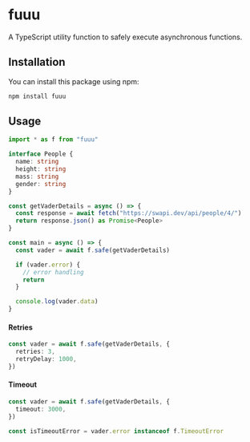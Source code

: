 # fuuu

A TypeScript utility function to safely execute asynchronous functions.

## Installation

You can install this package using npm:

```sh
npm install fuuu
```

## Usage

```ts
import * as f from "fuuu"

interface People {
  name: string
  height: string
  mass: string
  gender: string
}

const getVaderDetails = async () => {
  const response = await fetch("https://swapi.dev/api/people/4/")
  return response.json() as Promise<People>
}

const main = async () => {
  const vader = await f.safe(getVaderDetails)

  if (vader.error) {
    // error handling
    return
  }

  console.log(vader.data)
}
```

#### Retries

```ts
const vader = await f.safe(getVaderDetails, {
  retries: 3,
  retryDelay: 1000,
})
```

#### Timeout

```ts
const vader = await f.safe(getVaderDetails, {
  timeout: 3000,
})

const isTimeoutError = vader.error instanceof f.TimeoutError
```
